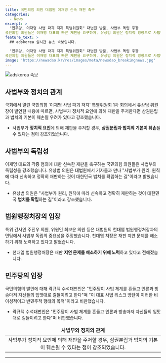 ```yaml
---
title: 국민의힘 의원 대법원 이재명 신속 재판 촉구
categories:
  - News
excerpt: >
  "민주당, 이재명 사법 파괴 저지 특별위원회" 대법원 방문, 사법부 독립 주장
국민의힘 의원들은 이재명 대표의 빠른 재판을 요구하며, 유상범 의원은 정치적 영향으로 사법부가 재판을 주저하면 삼권분립과 법치가 훼손된다고 비판했다. 또한 특위 의원들은 법원행정처장과 면담하여 사법부 독립의 중요성을 강조했고, 천대엽 법원행정처장은 재판 지연 문제 해소를 위해 노력 중이라고 밝혔다. 한편, 국민의힘은 민주당의 사법 체계를 흔들고 있는 행위를 비판했다. (150자)
feature_text: >
  ## adskorea 실시간 뉴스 속보입니다.

  "민주당, 이재명 사법 파괴 저지 특별위원회" 대법원 방문, 사법부 독립 주장
국민의힘 의원들은 이재명 대표의 빠른 재판을 요구하며, 유상범 의원은 정치적 영향으로 사법부가 재판을 주저하면 삼권분립과 법치가 훼손된다고 비판했다. 또한 특위 의원들은 법원행정처장과 면담하여 사법부 독립의 중요성을 강조했고, 천대엽 법원행정처장은 재판 지연 문제 해소를 위해 노력 중이라고 밝혔다. 한편, 국민의힘은 민주당의 사법 체계를 흔들고 있는 행위를 비판했다. (150자)
image: 'https://newsdao.kr/res/images/meta/newsdao_breakingnews.jpg'
---
```


<p><img src="https://newsdao.kr/res/images/meta/newsdao_breakingnews.jpg" alt="adskorea 속보" /></p>

<h2 data-ke-size="size26">사법부와 정치의 관계</h2>

<p data-ke-size="size16">국회에서 열린 국민의힘 '이재명 사법 파괴 저지' 특별위원회 1차 회의에서 유상범 위원장이 발언한 내용에 따르면, 사법부가 정치적 요인에 의해 재판을 주저한다면 삼권분립과 법치의 기본이 훼손될 우려가 있다고 강조했습니다.</p>

<ul>
<li>사법부가 <b>정치적 요인</b>에 의해 재판을 주저할 경우, <b>삼권분립과 법치의 기본이 훼손</b>될 수 있다는 점이 강조되었습니다.</li>
</ul>

<h2 data-ke-size="size26">사법부의 독립성</h2>

<p data-ke-size="size16">이재명 대표의 각종 혐의에 대한 신속한 재판을 촉구하는 국민의힘 의원들은 사법부의 독립성을 강조했습니다. 유상범 의원은 대법원에서 기자들과 만나 "사법부가 원리, 원칙에 따라 신속하고 정확히 재판하는 것이 대한민국 법치를 확립하는 길"이라고 밝혔습니다.</p>

<ul>
<li>유상범 의원은 "사법부가 원리, 원칙에 따라 신속하고 정확히 재판하는 것이 대한민국 <b>법치를 확립</b>하는 길"이라고 강조했습니다.</li>
</ul>

<h2 data-ke-size="size26">법원행정처장의 입장</h2>

<p data-ke-size="size16">특위 간사인 주진우 의원, 위원인 최보윤 의원 등은 대법원의 천대엽 법원행정처장과의 면담에서 사법부 독립의 중요성을 주장했습니다. 천대엽 처장은 재판 지연 문제를 해소하기 위해 노력하고 있다고 밝혔습니다.</p>

<ul>
<li>천대엽 법원행정처장은 재판 <b>지연 문제를 해소하기 위해 노력</b>하고 있다고 전해졌습니다.</li>
</ul>

<h2 data-ke-size="size26">민주당의 입장</h2>

<p data-ke-size="size16">국민의힘의 발언에 대해 곽규택 수석대변인은 "민주당이 사법 체계를 흔들고 언론과 방송마저 자신들의 입맛대로 길들이려고 한다"며 "이 대표 사법 리스크 방탄이 이러한 비이성적이고 반민주적 행태의 목적"이라고 비판했습니다.</p>

<ul>
<li>곽규택 수석대변인은 "민주당이 사법 체계를 흔들고 언론과 방송마저 자신들의 입맛대로 길들이려고 한다"며 비판했습니다.</li>
</ul>

<table>
<thead>
<tr>
<td style="text-align: center; height: 17px;"><b>사법부와 정치의 관계</b></td>
</tr>
</thead>
<tbody>
<tr>
<td style="text-align: center; height: 17px;">사법부가 정치적 요인에 의해 재판을 주저할 경우, 삼권분립과 법치의 기본이 훼손될 수 있다는 점이 강조되었습니다.</td>
</tr>
</tbody>
</table>

<hr>

